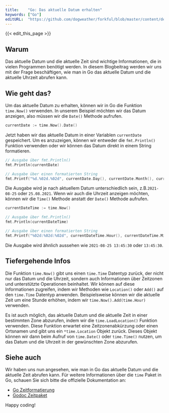 ```yaml
---
title:    "Go: Das aktuelle Datum erhalten"
keywords: ["Go"]
editURL:  "https://github.com/dogweather/forkful/blob/master/content/de/go/getting-the-current-date.md"
---
```


{{< edit_this_page >}}

## Warum

Das aktuelle Datum und die aktuelle Zeit sind wichtige Informationen, die in vielen Programmen benötigt werden. In diesem Blogbeitrag werden wir uns mit der Frage beschäftigen, wie man in Go das aktuelle Datum und die aktuelle Uhrzeit abrufen kann.

## Wie geht das?

Um das aktuelle Datum zu erhalten, können wir in Go die Funktion `time.Now()` verwenden. In unserem Beispiel möchten wir das Datum anzeigen, also müssen wir die `Date()` Methode aufrufen.

```Go
currentDate := time.Now().Date()
```

Jetzt haben wir das aktuelle Datum in einer Variablen `currentDate` gespeichert. Um es anzuzeigen, können wir entweder die `fmt.Println()` Funktion verwenden oder wir können das Datum direkt in einem String formatieren.

```Go
// Ausgabe über fmt.Println()
fmt.Println(currentDate)

// Ausgabe über einen formatierten String
fmt.Printf("%d.%02d.%02d", currentDate.Day(), currentDate.Month(), currentDate.Year())
```

Die Ausgabe wird je nach aktuellem Datum unterschiedlich sein, z.B.`2021-08-25` oder `25.08.2021`. Wenn wir auch die Uhrzeit anzeigen möchten, können wir die `Time()` Methode anstatt der `Date()` Methode aufrufen.

```Go
currentDateTime := time.Now()

// Ausgabe über fmt.Println()
fmt.Println(currentDateTime)

// Ausgabe über einen formatierten String
fmt.Printf("%02d:%02d:%02d", currentDateTime.Hour(), currentDateTime.Minute(), currentDateTime.Second())
```

Die Ausgabe wird ähnlich aussehen wie `2021-08-25 13:45:30` oder `13:45:30`.

## Tiefergehende Infos

Die Funktion `time.Now()` gibt uns einen `time.Time` Datentyp zurück, der nicht nur das Datum und die Uhrzeit, sondern auch Informationen über Zeitzonen und unterstützte Operationen beinhaltet. Wir können auf diese Informationen zugreifen, indem wir Methoden wie `Location()` oder `Add()` auf den `time.Time` Datentyp anwenden. Beispielsweise können wir die aktuelle Zeit um eine Stunde erhöhen, indem wir `time.Now().Add(time.Hour)` verwenden.

Es ist auch möglich, das aktuelle Datum und die aktuelle Zeit in einer bestimmten Zone abzurufen, indem wir die `time.LoadLocation()` Funktion verwenden. Diese Funktion erwartet eine Zeitzonenabkürzung oder einen Ortsnamen und gibt uns ein `*time.Location` Objekt zurück. Dieses Objekt können wir dann beim Aufruf von `time.Date()` oder `time.Time()` nutzen, um das Datum und die Uhrzeit in der gewünschten Zone abzurufen.

## Siehe auch

Wir haben uns nun angesehen, wie man in Go das aktuelle Datum und die aktuelle Zeit abrufen kann. Für weitere Informationen über die `time` Paket in Go, schauen Sie sich bitte die offizielle Dokumentation an: 

- [Go Zeitformatierung](https://golang.org/pkg/time/#Time.Format)
- [Godoc Zeitpaket](https://godoc.org/time)

Happy coding!